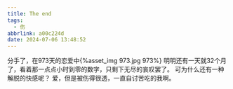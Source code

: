 ```yaml
---
title: The end
tags:
  - 伤
abbrlink: a00c224d
date: 2024-07-06 13:48:52
---
```

分手了，在973天的恋爱中{%asset_img 973.jpg 973%}
明明还有一天就32个月了，看着那一点点小时到零的数字，只剩下无尽的哀叹罢了。
可为什么还有一种解脱的快感呢？
爱，但是被伤得很透，一直自讨苦吃的我啊。